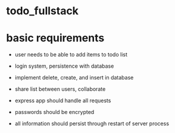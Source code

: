 # todo_fullstack

# basic requirements
* user needs to be able to add items to todo list 
* login system, persistence with database
* implement delete, create, and insert in database
* share list between users, collaborate

* express app should handle all requests
* passwords should be encrypted
* all information should persist through restart of server process